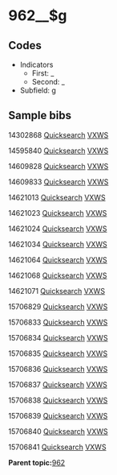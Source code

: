 # 962\_\_$g

## Codes

-   Indicators
    -   First: \_
    -   Second: \_
-   Subfield: g

## Sample bibs

14302868 [Quicksearch](https://search.library.yale.edu/catalog/14302868) [VXWS](http://prodorbis.library.yale.edu:7014/vxws/GetHoldingsService?bibId=14302868)

14595840 [Quicksearch](https://search.library.yale.edu/catalog/14595840) [VXWS](http://prodorbis.library.yale.edu:7014/vxws/GetHoldingsService?bibId=14595840)

14609828 [Quicksearch](https://search.library.yale.edu/catalog/14609828) [VXWS](http://prodorbis.library.yale.edu:7014/vxws/GetHoldingsService?bibId=14609828)

14609833 [Quicksearch](https://search.library.yale.edu/catalog/14609833) [VXWS](http://prodorbis.library.yale.edu:7014/vxws/GetHoldingsService?bibId=14609833)

14621013 [Quicksearch](https://search.library.yale.edu/catalog/14621013) [VXWS](http://prodorbis.library.yale.edu:7014/vxws/GetHoldingsService?bibId=14621013)

14621023 [Quicksearch](https://search.library.yale.edu/catalog/14621023) [VXWS](http://prodorbis.library.yale.edu:7014/vxws/GetHoldingsService?bibId=14621023)

14621024 [Quicksearch](https://search.library.yale.edu/catalog/14621024) [VXWS](http://prodorbis.library.yale.edu:7014/vxws/GetHoldingsService?bibId=14621024)

14621034 [Quicksearch](https://search.library.yale.edu/catalog/14621034) [VXWS](http://prodorbis.library.yale.edu:7014/vxws/GetHoldingsService?bibId=14621034)

14621064 [Quicksearch](https://search.library.yale.edu/catalog/14621064) [VXWS](http://prodorbis.library.yale.edu:7014/vxws/GetHoldingsService?bibId=14621064)

14621068 [Quicksearch](https://search.library.yale.edu/catalog/14621068) [VXWS](http://prodorbis.library.yale.edu:7014/vxws/GetHoldingsService?bibId=14621068)

14621071 [Quicksearch](https://search.library.yale.edu/catalog/14621071) [VXWS](http://prodorbis.library.yale.edu:7014/vxws/GetHoldingsService?bibId=14621071)

15706829 [Quicksearch](https://search.library.yale.edu/catalog/15706829) [VXWS](http://prodorbis.library.yale.edu:7014/vxws/GetHoldingsService?bibId=15706829)

15706833 [Quicksearch](https://search.library.yale.edu/catalog/15706833) [VXWS](http://prodorbis.library.yale.edu:7014/vxws/GetHoldingsService?bibId=15706833)

15706834 [Quicksearch](https://search.library.yale.edu/catalog/15706834) [VXWS](http://prodorbis.library.yale.edu:7014/vxws/GetHoldingsService?bibId=15706834)

15706835 [Quicksearch](https://search.library.yale.edu/catalog/15706835) [VXWS](http://prodorbis.library.yale.edu:7014/vxws/GetHoldingsService?bibId=15706835)

15706836 [Quicksearch](https://search.library.yale.edu/catalog/15706836) [VXWS](http://prodorbis.library.yale.edu:7014/vxws/GetHoldingsService?bibId=15706836)

15706837 [Quicksearch](https://search.library.yale.edu/catalog/15706837) [VXWS](http://prodorbis.library.yale.edu:7014/vxws/GetHoldingsService?bibId=15706837)

15706838 [Quicksearch](https://search.library.yale.edu/catalog/15706838) [VXWS](http://prodorbis.library.yale.edu:7014/vxws/GetHoldingsService?bibId=15706838)

15706839 [Quicksearch](https://search.library.yale.edu/catalog/15706839) [VXWS](http://prodorbis.library.yale.edu:7014/vxws/GetHoldingsService?bibId=15706839)

15706840 [Quicksearch](https://search.library.yale.edu/catalog/15706840) [VXWS](http://prodorbis.library.yale.edu:7014/vxws/GetHoldingsService?bibId=15706840)

15706841 [Quicksearch](https://search.library.yale.edu/catalog/15706841) [VXWS](http://prodorbis.library.yale.edu:7014/vxws/GetHoldingsService?bibId=15706841)

**Parent topic:**[962](../../tags/962/962.md)

